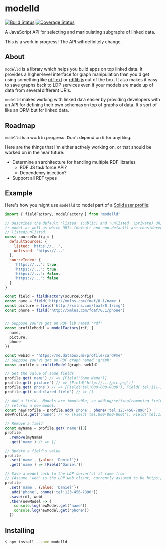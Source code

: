 # modelld
[![Build Status](https://travis-ci.org/dan-f/modelld.svg)](https://travis-ci.org/dan-f/modelld)
[![Coverage Status](https://coveralls.io/repos/github/dan-f/modelld/badge.svg?branch=master)](https://coveralls.io/github/dan-f/modelld?branch=master)

A JavaScript API for selecting and manipulating subgraphs of linked data.

This is a work in progress!  The API will definitely change.

## About

`modelld` is a library which helps you build apps on top linked data.  It
provides a higher-level interface for graph manipulation than you'd get using
something like [rdf-ext](https://github.com/rdf-ext/rdf-ext) or
[rdflib.js](https://github.com/linkeddata/rdflib.js/) out of the box.  It also
makes it easy to save graphs back to LDP services even if your models are made
up of data from several different URIs.

`modelld` makes working with linked data easier by providing developers with an
API for defining their own schemas on top of graphs of data.  It's sort of like
an ORM but for linked data.

## Roadmap

`modelld` is a work in progress.  Don't depend on it for anything.

Here are the things that I'm either actively working on, or that should be
worked on in the near future:

- Determine an architecture for handling multiple RDF libraries
  - RDF JS task force API?
  - Dependency injection?
- Support all RDF types

## Example

Here's how you might use `modelld` to model part of a
[Solid user profile](https://github.com/solid/solid-spec/blob/master/solid-webid-profiles.md):

```javascript
import { fieldFactory, modelFactory } from 'modelld'

// Describes the default 'listed' (public) and 'unlisted' (private) URIs for the
// model as well as which URIs (default and non-default) are considered
// listed/unlisted.
const sourceConfig = {
  defaultSources: {
    listed: 'https://...',
    unlisted: 'https://...'
  },
  sourceIndex: {
    'https://...': true,
    'https://...': true,
    'https://...': false,
    'https://...': false
  }
}

const field = fieldFactory(sourceConfig)
const name = field('http://xmlns.com/foaf/0.1/name')
const picture = field('http://xmlns.com/foaf/0.1/img')
const phone = field('http://xmlns.com/foaf/0.1/phone')


// Suppose you've got an RDF lib named 'rdf'
const profileModel = modelFactory(rdf, {
  name,
  picture,
  phone
})

const webId = 'https://me.databox.me/profile/card#me'
// Suppose you've got an RDF graph named 'graph'
const profile = profileModel(graph, webId)

// Get the value of some fields
profile.get('name') // => [Field('Some Name')]
profile.get('picture') // => [Field('http://.../pic.png')]
profile.get('phone') // => [Field('tel:000-000-0000'), Field('tel:111-111-1111')]
profile.get('undeclared-field') // => []

// Add a field.  Models are immutable, so adding/setting/removing fields always
// returns a new model.
const newProfile = profile.add('phone', phone('tel:123-456-7890'))
newProfile.get('phone') // => [Field('tel:000-000-0000'), Field('tel:111-111-1111'), Field('tel:123-456-7890')))]

// Remove a field
const myName = profile.get('name')[0]
profile
  .remove(myName)
  .get('name') // => []

// Update a field's value
profile
  .set('name', {value: 'Daniel'})
  .get('name') => [Field('Daniel')]

// Save a model back to the LDP server(s) it came from
// (Assume 'web' is the LDP web client, currently assumed to be https://github.com/solid/solid-web-client)
profile
  .set('name', {value: 'Daniel'})
  .add('phone', phone('tel:123-456-7890'))
  .save(rdf, web)
  .then(newModel => {
    console.log(newModel.get('name'))
    console.log(newModel.get('phone'))
  })
```

## Installing

```sh
$ npm install --save modelld
```
